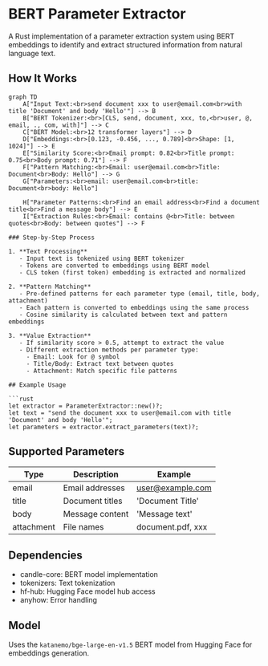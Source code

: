 
# BERT Parameter Extractor

A Rust implementation of a parameter extraction system using BERT embeddings to identify and extract structured information from natural language text.

## How It Works

```mermaid
graph TD
    A["Input Text:<br>send document xxx to user@email.com<br>with title 'Document' and body 'Hello'"] --> B
    B["BERT Tokenizer:<br>[CLS, send, document, xxx, to,<br>user, @, email, ., com, with]"] --> C
    C["BERT Model:<br>12 transformer layers"] --> D
    D["Embeddings:<br>[0.123, -0.456, ..., 0.789]<br>Shape: [1, 1024]"] --> E
    E["Similarity Score:<br>Email prompt: 0.82<br>Title prompt: 0.75<br>Body prompt: 0.71"] --> F
    F["Pattern Matching:<br>Email: user@email.com<br>Title: Document<br>Body: Hello"] --> G
    G["Parameters:<br>email: user@email.com<br>title: Document<br>body: Hello"]

    H["Parameter Patterns:<br>Find an email address<br>Find a document title<br>Find a message body"] --> E
    I["Extraction Rules:<br>Email: contains @<br>Title: between quotes<br>Body: between quotes"] --> F

### Step-by-Step Process

1. **Text Processing**
   - Input text is tokenized using BERT tokenizer
   - Tokens are converted to embeddings using BERT model
   - CLS token (first token) embedding is extracted and normalized

2. **Pattern Matching**
   - Pre-defined patterns for each parameter type (email, title, body, attachment)
   - Each pattern is converted to embeddings using the same process
   - Cosine similarity is calculated between text and pattern embeddings

3. **Value Extraction**
   - If similarity score > 0.5, attempt to extract the value
   - Different extraction methods per parameter type:
     - Email: Look for @ symbol
     - Title/Body: Extract text between quotes
     - Attachment: Match specific file patterns

## Example Usage

```rust
let extractor = ParameterExtractor::new()?;
let text = "send the document xxx to user@email.com with title 'Document' and body 'Hello'";
let parameters = extractor.extract_parameters(text)?;
```

## Supported Parameters

| Type | Description | Example |
|------|-------------|---------|
| email | Email addresses | user@example.com |
| title | Document titles | 'Document Title' |
| body | Message content | 'Message text' |
| attachment | File names | document.pdf, xxx |

## Dependencies

- candle-core: BERT model implementation
- tokenizers: Text tokenization
- hf-hub: Hugging Face model hub access
- anyhow: Error handling

## Model

Uses the `katanemo/bge-large-en-v1.5` BERT model from Hugging Face for embeddings generation.
